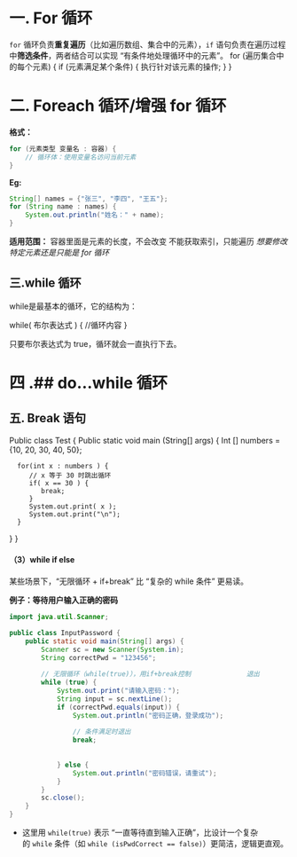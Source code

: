 # 一. For 循环
`for` 循环负责**重复遍历**（比如遍历数组、集合中的元素），`if` 语句负责在遍历过程中**筛选条件**，两者结合可以实现 “有条件地处理循环中的元素”。
for (遍历集合中的每个元素) 
{ if (元素满足某个条件) { 执行针对该元素的操作; } }

# 二. Foreach 循环/增强 for 循环
**格式：**
```java
for (元素类型 变量名 : 容器) {
    // 循环体：使用变量名访问当前元素
}
```
**Eg:**
```java
String[] names = {"张三", "李四", "王五"};
for (String name : names) {
    System.out.println("姓名：" + name);
}
```
**适用范围：**
容器里面是元素的长度，不会改变
不能获取索引，只能遍历
*想要修改特定元素还是只能是 for 循环*

## 三.while 循环

while是最基本的循环，它的结构为：

while( 布尔表达式 )
{ //循环内容 }

只要布尔表达式为 true，循环就会一直执行下去。

# 四 .## do…while 循环


## 五. Break 语句

Public class Test {
   Public static void main (String[] args) {
      Int [] numbers = {10, 20, 30, 40, 50};
 
      for(int x : numbers ) {
         // x 等于 30 时跳出循环
         if( x == 30 ) {
            break;
         }
         System.out.print( x );
         System.out.print("\n");
      }
   }
}

#### （3）while if else

某些场景下，“无限循环 + if+break” 比 “复杂的 while 条件” 更易读。

**例子：等待用户输入正确的密码**

```java
import java.util.Scanner;

public class InputPassword {
    public static void main(String[] args) {
        Scanner sc = new Scanner(System.in);
        String correctPwd = "123456";
        
        // 无限循环（while(true)），用if+break控制              退出
        while (true) { 
            System.out.print("请输入密码：");
            String input = sc.nextLine();
            if (correctPwd.equals(input)) { 
                System.out.println("密码正确，登录成功");
                
                // 条件满足时退出
                break;
                
                
            } else {
                System.out.println("密码错误，请重试");
            }
        }
        sc.close();
    }
}
```

- 这里用 `while(true)` 表示 “一直等待直到输入正确”，比设计一个复杂的 `while` 条件（如 `while (isPwdCorrect == false)`）更简洁，逻辑更直观。